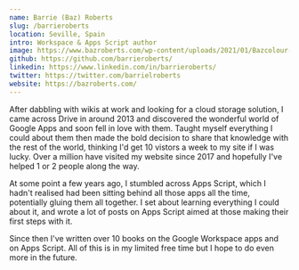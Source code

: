 ```yaml
---
name: Barrie (Baz) Roberts
slug: /barrieroberts
location: Seville, Spain
intro: Workspace & Apps Script author
image: https://www.bazroberts.com/wp-content/uploads/2021/01/Bazcolour-square.jpg
github: https://github.com/barrieroberts/
linkedin: https://www.linkedin.com/in/barrieroberts/
twitter: https://twitter.com/barrielroberts
website: https://bazroberts.com/
---
```


After dabbling with wikis at work and looking for a cloud storage solution, I came across Drive in around 2013 and discovered the wonderful world of Google Apps and soon fell in love with them. Taught myself everything I could about them then made the bold decision to share that knowledge with the rest of the world, thinking I'd get 10 vistors a week to my site if I was lucky. Over a million have visited my website since 2017 and hopefully I've helped 1 or 2 people along the way.

At some point a few years ago, I stumbled across Apps Script, which I hadn't realised had been sitting behind all those apps all the time, potentially gluing them all together. I set about learning everything I could about it, and wrote a lot of posts on Apps Script aimed at those making their first steps with it.

Since then I've written over 10 books on the Google Workspace apps and on Apps Script. All of this is in my limited free time but I hope to do even more in the future.
